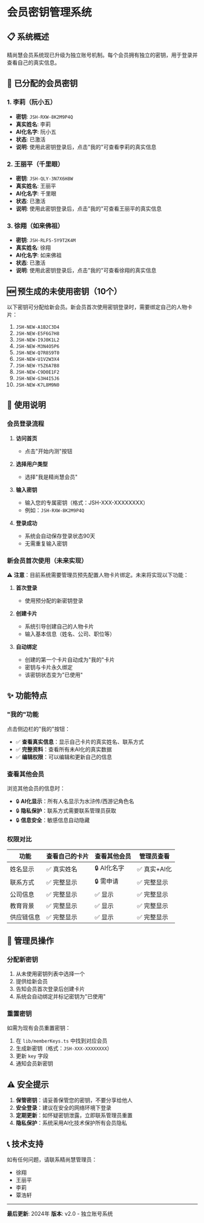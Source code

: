 # 会员密钥管理系统

## 📋 系统概述

精尚慧会员系统现已升级为独立账号机制。每个会员拥有独立的密钥，用于登录并查看自己的真实信息。

## 🔑 已分配的会员密钥

### 1. 李莉（阮小五）
- **密钥**: `JSH-RXW-8K2M9P4Q`
- **真实姓名**: 李莉
- **AI化名字**: 阮小五
- **状态**: 已激活
- **说明**: 使用此密钥登录后，点击"我的"可查看李莉的真实信息

### 2. 王丽平（千里眼）
- **密钥**: `JSH-QLY-3N7X6H8W`
- **真实姓名**: 王丽平
- **AI化名字**: 千里眼
- **状态**: 已激活
- **说明**: 使用此密钥登录后，点击"我的"可查看王丽平的真实信息

### 3. 徐翔（如来佛祖）
- **密钥**: `JSH-RLFS-5Y9T2K4M`
- **真实姓名**: 徐翔
- **AI化名字**: 如来佛祖
- **状态**: 已激活
- **说明**: 使用此密钥登录后，点击"我的"可查看徐翔的真实信息

## 🆕 预生成的未使用密钥（10个）

以下密钥可分配给新会员。新会员首次使用密钥登录时，需要绑定自己的人物卡片：

1. `JSH-NEW-A1B2C3D4`
2. `JSH-NEW-E5F6G7H8`
3. `JSH-NEW-I9J0K1L2`
4. `JSH-NEW-M3N4O5P6`
5. `JSH-NEW-Q7R8S9T0`
6. `JSH-NEW-U1V2W3X4`
7. `JSH-NEW-Y5Z6A7B8`
8. `JSH-NEW-C9D0E1F2`
9. `JSH-NEW-G3H4I5J6`
10. `JSH-NEW-K7L8M9N0`

## 📖 使用说明

### 会员登录流程

1. **访问首页**
   - 点击"开始内测"按钮

2. **选择用户类型**
   - 选择"我是精尚慧会员"

3. **输入密钥**
   - 输入您的专属密钥（格式：JSH-XXX-XXXXXXXX）
   - 例如：`JSH-RXW-8K2M9P4Q`

4. **登录成功**
   - 系统会自动保存登录状态90天
   - 无需重复输入密钥

### 新会员首次使用（未来实现）

⚠️ **注意**：目前系统需要管理员预先配置人物卡片绑定。未来将实现以下功能：

1. **首次登录**
   - 使用预分配的新密钥登录

2. **创建卡片**
   - 系统引导创建自己的人物卡片
   - 输入基本信息（姓名、公司、职位等）

3. **自动绑定**
   - 创建的第一个卡片自动成为"我的"卡片
   - 密钥与卡片永久绑定
   - 该密钥状态变为"已使用"

## ✨ 功能特点

### "我的"功能

点击侧边栏的"我的"按钮：
- ✅ **查看真实信息**：显示自己卡片的真实姓名、联系方式
- ✅ **完整资料**：查看所有未AI化的真实数据
- ✅ **编辑权限**：可以编辑和更新自己的信息

### 查看其他会员

浏览其他会员的信息时：
- 🔒 **AI化显示**：所有人名显示为水浒传/西游记角色名
- 🔒 **隐私保护**：联系方式需要联系管理员获取
- 🔒 **信息安全**：敏感信息自动隐藏

### 权限对比

| 功能 | 查看自己的卡片 | 查看其他会员 | 管理员查看 |
|------|---------------|-------------|-----------|
| 姓名显示 | ✅ 真实姓名 | 🔒 AI化名字 | ✅ 真实+AI化 |
| 联系方式 | ✅ 完整显示 | 🔒 需申请 | ✅ 完整显示 |
| 公司信息 | ✅ 完整显示 | ✅ 显示 | ✅ 完整显示 |
| 教育背景 | ✅ 完整显示 | ✅ 显示 | ✅ 完整显示 |
| 供应链信息 | ✅ 完整显示 | ✅ 显示 | ✅ 完整显示 |

## 🔧 管理员操作

### 分配新密钥

1. 从未使用密钥列表中选择一个
2. 提供给新会员
3. 告知会员首次登录后创建卡片
4. 系统会自动绑定并标记密钥为"已使用"

### 重置密钥

如需为现有会员重置密钥：
1. 在 `lib/memberKeys.ts` 中找到对应会员
2. 生成新密钥（格式：`JSH-XXX-XXXXXXXX`）
3. 更新 `key` 字段
4. 通知会员新密钥

## ⚠️ 安全提示

1. **保管密钥**：请妥善保管您的密钥，不要分享给他人
2. **安全登录**：建议在安全的网络环境下登录
3. **定期更新**：如怀疑密钥泄露，立即联系管理员重置
4. **隐私保护**：系统采用AI化技术保护所有会员隐私

## 📞 技术支持

如有任何问题，请联系精尚慧管理员：
- 徐翔
- 王丽平
- 李莉
- 覃浩轩

---

**最后更新**: 2024年
**版本**: v2.0 - 独立账号系统


